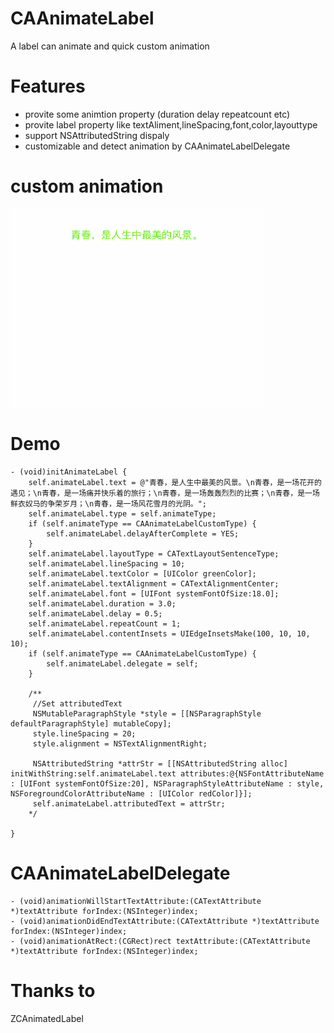 # CAAnimateLabel
A label can animate and quick custom animation 

# Features
* provite some animtion property (duration delay repeatcount etc)
* provite label property like textAliment,lineSpacing,font,color,layouttype
* support NSAttributedString dispaly
* customizable and detect animation by CAAnimateLabelDelegate

# custom animation
![image](./Resources/SpringView.gif)


# Demo

```
- (void)initAnimateLabel {
    self.animateLabel.text = @"青春，是人生中最美的风景。\n青春，是一场花开的遇见；\n青春，是一场痛并快乐着的旅行；\n青春，是一场轰轰烈烈的比赛；\n青春，是一场鲜衣奴马的争荣岁月；\n青春，是一场风花雪月的光阴。";
    self.animateLabel.type = self.animateType;
    if (self.animateType == CAAnimateLabelCustomType) {
        self.animateLabel.delayAfterComplete = YES;
    }
    self.animateLabel.layoutType = CATextLayoutSentenceType;
    self.animateLabel.lineSpacing = 10;
    self.animateLabel.textColor = [UIColor greenColor];
    self.animateLabel.textAlignment = CATextAlignmentCenter;
    self.animateLabel.font = [UIFont systemFontOfSize:18.0];
    self.animateLabel.duration = 3.0;
    self.animateLabel.delay = 0.5;
    self.animateLabel.repeatCount = 1;
    self.animateLabel.contentInsets = UIEdgeInsetsMake(100, 10, 10, 10);
    if (self.animateType == CAAnimateLabelCustomType) {
        self.animateLabel.delegate = self;
    }

    /**
     //Set attributedText
     NSMutableParagraphStyle *style = [[NSParagraphStyle defaultParagraphStyle] mutableCopy];
     style.lineSpacing = 20;
     style.alignment = NSTextAlignmentRight;
     
     NSAttributedString *attrStr = [[NSAttributedString alloc] initWithString:self.animateLabel.text attributes:@{NSFontAttributeName : [UIFont systemFontOfSize:20], NSParagraphStyleAttributeName : style, NSForegroundColorAttributeName : [UIColor redColor]}];
     self.animateLabel.attributedText = attrStr;
    */
    
}

```

# CAAnimateLabelDelegate

```
- (void)animationWillStartTextAttribute:(CATextAttribute *)textAttribute forIndex:(NSInteger)index;
- (void)animationDidEndTextAttribute:(CATextAttribute *)textAttribute forIndex:(NSInteger)index;
- (void)animationAtRect:(CGRect)rect textAttribute:(CATextAttribute *)textAttribute forIndex:(NSInteger)index;
```
# Thanks to
ZCAnimatedLabel



